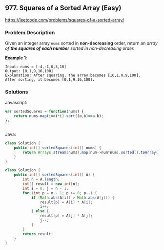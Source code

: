 ## 977. Squares of a Sorted Array (Easy)

https://leetcode.com/problems/squares-of-a-sorted-array/

### Problem Description

Given an integer array `nums` sorted in **non-decreasing** order, return an *array of **the squares of each number** sorted in non-decreasing order.*

**Example 1**:
```
Input: nums = [-4,-1,0,3,10]
Output: [0,1,9,16,100]
Explanation: After squaring, the array becomes [16,1,0,9,100].
After sorting, it becomes [0,1,9,16,100].
```
### Solutions

Javascript:

```javascript
var sortedSquares = function(nums) {
    return nums.map(i=>i*i).sort((a,b)=>a-b);    
};
```
```javascript

```

Java:

```java
class Solution {
    public int[] sortedSquares(int[] nums) {
        return Arrays.stream(nums).map(num->num*num).sorted().toArray();
    }
}
```
```java
class Solution {
    public int[] sortedSquares(int[] A) {
        int n = A.length;
        int[] result = new int[n];
        int i = 0, j = n - 1;
        for (int p = n - 1; p >= 0; p--) {
            if (Math.abs(A[i]) > Math.abs(A[j])) {
                result[p] = A[i] * A[i];
                i++;
            } else {
                result[p] = A[j] * A[j];
                j--;
            }
        }
        return result;
    }
}
```

